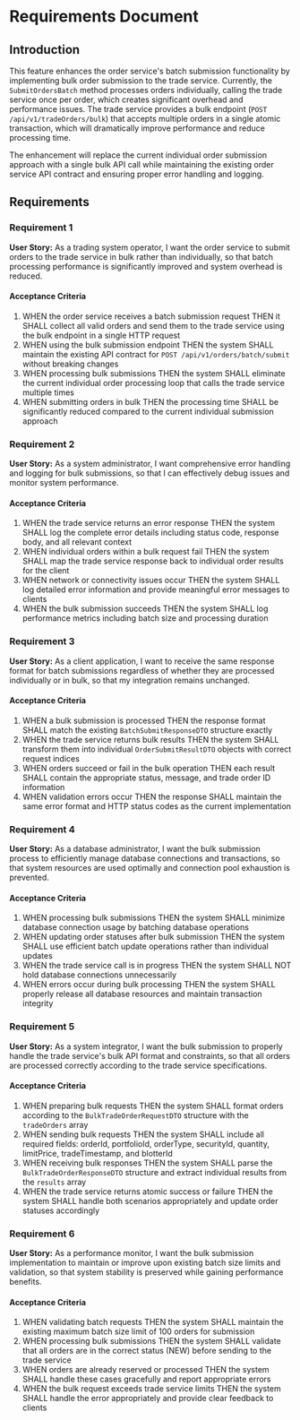 # Requirements Document

## Introduction

This feature enhances the order service's batch submission functionality by implementing bulk order submission to the trade service. Currently, the `SubmitOrdersBatch` method processes orders individually, calling the trade service once per order, which creates significant overhead and performance issues. The trade service provides a bulk endpoint (`POST /api/v1/tradeOrders/bulk`) that accepts multiple orders in a single atomic transaction, which will dramatically improve performance and reduce processing time.

The enhancement will replace the current individual order submission approach with a single bulk API call while maintaining the existing order service API contract and ensuring proper error handling and logging.

## Requirements

### Requirement 1

**User Story:** As a trading system operator, I want the order service to submit orders to the trade service in bulk rather than individually, so that batch processing performance is significantly improved and system overhead is reduced.

#### Acceptance Criteria

1. WHEN the order service receives a batch submission request THEN it SHALL collect all valid orders and send them to the trade service using the bulk endpoint in a single HTTP request
2. WHEN using the bulk submission endpoint THEN the system SHALL maintain the existing API contract for `POST /api/v1/orders/batch/submit` without breaking changes
3. WHEN processing bulk submissions THEN the system SHALL eliminate the current individual order processing loop that calls the trade service multiple times
4. WHEN submitting orders in bulk THEN the processing time SHALL be significantly reduced compared to the current individual submission approach

### Requirement 2

**User Story:** As a system administrator, I want comprehensive error handling and logging for bulk submissions, so that I can effectively debug issues and monitor system performance.

#### Acceptance Criteria

1. WHEN the trade service returns an error response THEN the system SHALL log the complete error details including status code, response body, and all relevant context
2. WHEN individual orders within a bulk request fail THEN the system SHALL map the trade service response back to individual order results for the client
3. WHEN network or connectivity issues occur THEN the system SHALL log detailed error information and provide meaningful error messages to clients
4. WHEN the bulk submission succeeds THEN the system SHALL log performance metrics including batch size and processing duration

### Requirement 3

**User Story:** As a client application, I want to receive the same response format for batch submissions regardless of whether they are processed individually or in bulk, so that my integration remains unchanged.

#### Acceptance Criteria

1. WHEN a bulk submission is processed THEN the response format SHALL match the existing `BatchSubmitResponseDTO` structure exactly
2. WHEN the trade service returns bulk results THEN the system SHALL transform them into individual `OrderSubmitResultDTO` objects with correct request indices
3. WHEN orders succeed or fail in the bulk operation THEN each result SHALL contain the appropriate status, message, and trade order ID information
4. WHEN validation errors occur THEN the response SHALL maintain the same error format and HTTP status codes as the current implementation

### Requirement 4

**User Story:** As a database administrator, I want the bulk submission process to efficiently manage database connections and transactions, so that system resources are used optimally and connection pool exhaustion is prevented.

#### Acceptance Criteria

1. WHEN processing bulk submissions THEN the system SHALL minimize database connection usage by batching database operations
2. WHEN updating order statuses after bulk submission THEN the system SHALL use efficient batch update operations rather than individual updates
3. WHEN the trade service call is in progress THEN the system SHALL NOT hold database connections unnecessarily
4. WHEN errors occur during bulk processing THEN the system SHALL properly release all database resources and maintain transaction integrity

### Requirement 5

**User Story:** As a system integrator, I want the bulk submission to properly handle the trade service's bulk API format and constraints, so that all orders are processed correctly according to the trade service specifications.

#### Acceptance Criteria

1. WHEN preparing bulk requests THEN the system SHALL format orders according to the `BulkTradeOrderRequestDTO` structure with the `tradeOrders` array
2. WHEN sending bulk requests THEN the system SHALL include all required fields: orderId, portfolioId, orderType, securityId, quantity, limitPrice, tradeTimestamp, and blotterId
3. WHEN receiving bulk responses THEN the system SHALL parse the `BulkTradeOrderResponseDTO` structure and extract individual results from the `results` array
4. WHEN the trade service returns atomic success or failure THEN the system SHALL handle both scenarios appropriately and update order statuses accordingly

### Requirement 6

**User Story:** As a performance monitor, I want the bulk submission implementation to maintain or improve upon existing batch size limits and validation, so that system stability is preserved while gaining performance benefits.

#### Acceptance Criteria

1. WHEN validating batch requests THEN the system SHALL maintain the existing maximum batch size limit of 100 orders for submission
2. WHEN processing bulk submissions THEN the system SHALL validate that all orders are in the correct status (NEW) before sending to the trade service
3. WHEN orders are already reserved or processed THEN the system SHALL handle these cases gracefully and report appropriate errors
4. WHEN the bulk request exceeds trade service limits THEN the system SHALL handle the error appropriately and provide clear feedback to clients